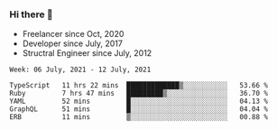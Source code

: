 ### Hi there 👋

- Freelancer since Oct, 2020
- Developer since July, 2017
- Structral Engineer since July, 2012

<!--START_SECTION:waka-->
```text
Week: 06 July, 2021 - 12 July, 2021

TypeScript   11 hrs 22 mins  █████████████▒░░░░░░░░░░░   53.66 % 
Ruby         7 hrs 47 mins   █████████▒░░░░░░░░░░░░░░░   36.70 % 
YAML         52 mins         █░░░░░░░░░░░░░░░░░░░░░░░░   04.13 % 
GraphQL      51 mins         █░░░░░░░░░░░░░░░░░░░░░░░░   04.04 % 
ERB          11 mins         ▒░░░░░░░░░░░░░░░░░░░░░░░░   00.88 % 
```
<!--END_SECTION:waka-->
